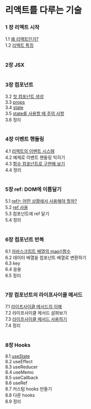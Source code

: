 # 리액트를 다루는 기술

### 1 장 리액트 시작
   1.1 [왜 리액트인가?](https://rachelslab.tistory.com/99)<br/>
   1.2 [리액트 특징](https://rachelslab.tistory.com/99)<br/>
# 

### 2장 JSX
#

### 3장 컴포넌트
   3.2 [첫 컴포넌트 생성](https://rachelslab.tistory.com/101)<br/>
   3.3 [props](https://rachelslab.tistory.com/101)<br/>
   3.4 [state](https://rachelslab.tistory.com/102)<br/>
   3.5 [state를 사용할 때 주의 사항](https://rachelslab.tistory.com/102)<br/>
   3.6 정리
#

### 4장 이벤트 핸들링
   4.1 [리액트의 이벤트 시스템](https://rachelslab.tistory.com/112)<br/>
   4.2 예제로 이벤트 핸들링 익히기<br/>
   4.3 [함수 컴포넌트로 구현해 보기](https://github.com/BoraParkDev/react-example/blob/main/src/EventPractics.tsx)<br/>
   4.4 정리
#

### 5장 ref: DOM에 이름달기
   5.1 [ref는 어떤 상황에서 사용해야 할까?](https://rachelslab.tistory.com/113)<br/>
   5.2 [ref 사용](https://github.com/BoraParkDev/react-example/blob/main/src/StopWatch.tsx)<br/>
   5.3 컴포넌트에 ref 달기<br/>
   5.4 정리<br/>
#

### 6장 컴포넌트 반복
   6.1 [자바스크립트 배열의 map()함수](https://github.com/BoraParkDev/react-example/blob/main/src/IterationSample.tsx)<br/>
   6.2 데이터 배열을 컴포넌트 배열로 변환하기<br/>
   6.3 key<br/>
   6.4 응용<br/>
   6.5 정리<br/>
#

### 7장 컴포넌트의 라이프사이클 메서드
   7.1 [라이프사이클 메서드의 이해](https://rachelslab.tistory.com/120)<br/>
   7.2 라이프사이클 메서드 살펴보기<br/>
   7.3 [라이프사이클 메서드 사용하기](https://github.com/BoraParkDev/react-example/blob/main/src/classes/LifeCycleSample.tsx)<br/>
   7.4 정리<br/>
#

### 8장 Hooks
   8.1 [useState](https://rachelslab.tistory.com/127)<br/>
   8.2 useEffect<br/>
   8.3 useReducer<br/>
   8.4 useMemo<br/>
   8.5 useCallback<br/>
   8.6 useRef<br/>
   8.7 커스텀 hooks 만들기<br/>
   8.8 다른 hooks<br/>
   8.9 정리<br/>
#
